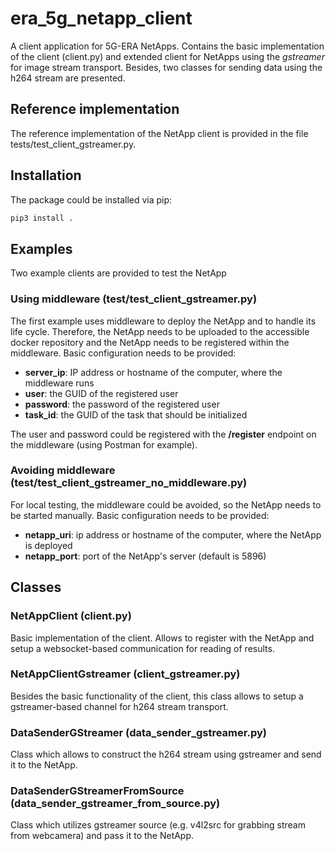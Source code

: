 # era_5g_netapp_client

A client application for 5G-ERA NetApps. Contains the basic implementation of the client (client.py) and extended client for NetApps using the *gstreamer* for image stream transport. Besides, two classes for sending data using the h264 stream are presented.

## Reference implementation

The reference implementation of the NetApp client is provided in the file tests/test_client_gstreamer.py.

## Installation

The package could be installed via pip:

```bash
pip3 install .
```

## Examples

Two example clients are provided to test the NetApp

### Using middleware (test/test_client_gstreamer.py)

The first example uses middleware to deploy the NetApp and to handle its life cycle. Therefore, the NetApp needs to be uploaded to the accessible docker repository and the NetApp needs to be registered within the middleware. Basic configuration needs to be provided:

- **server_ip**: IP address or hostname of the computer, where the middleware runs
- **user**: the GUID of the registered user
- **password**: the password of the registered user
- **task_id**: the GUID of the task that should be initialized

The user and password could be registered with the **/register** endpoint on the middleware (using Postman for example).

### Avoiding middleware (test/test_client_gstreamer_no_middleware.py)

For local testing, the middleware could be avoided, so the NetApp needs to be started manually. Basic configuration needs to be provided:

- **netapp_uri**: ip address or hostname of the computer, where the NetApp is deployed
- **netapp_port**: port of the NetApp's server (default is 5896)

## Classes

### NetAppClient (client.py)

Basic implementation of the client. Allows to register with the NetApp and setup a websocket-based communication for reading of results.

### NetAppClientGstreamer (client_gstreamer.py)

Besides the basic functionality of the client, this class allows to setup a gstreamer-based channel for h264 stream transport.

### DataSenderGStreamer (data_sender_gstreamer.py)

Class which allows to construct the h264 stream using gstreamer and send it to the NetApp.

### DataSenderGStreamerFromSource (data_sender_gstreamer_from_source.py)

Class which utilizes gstreamer source (e.g. v4l2src for grabbing stream from webcamera) and pass it to the NetApp.
